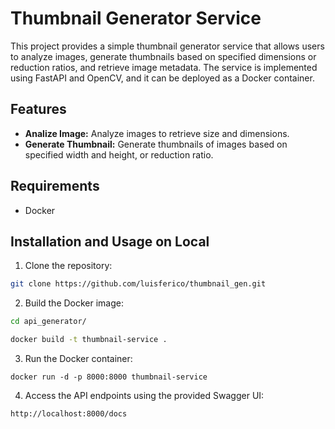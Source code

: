 # Thumbnail Generator Service

This project provides a simple thumbnail generator service that allows users to analyze images, generate thumbnails 
based on specified dimensions or reduction ratios, and retrieve image metadata. 
The service is implemented using FastAPI and OpenCV, and it can be deployed as a Docker container.

## Features

- **Analize Image:** Analyze images to retrieve size and dimensions.
- **Generate Thumbnail:** Generate thumbnails of images based on specified width and height, or reduction ratio.

## Requirements

- Docker

## Installation and Usage on Local

1. Clone the repository:

```bash
git clone https://github.com/luisferico/thumbnail_gen.git
```

2. Build the Docker image:

```bash
cd api_generator/

docker build -t thumbnail-service .
```

3. Run the Docker container:

```
docker run -d -p 8000:8000 thumbnail-service
```

4. Access the API endpoints using the provided Swagger UI:

```
http://localhost:8000/docs
```
